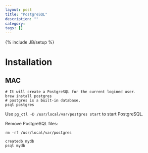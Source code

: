 ```yaml
---
layout: post
title: "PostgreSQL"
description: ""
category:
tags: []
---
```

{% include JB/setup %}

# Installation
## MAC
```
# It will create a PostgreSQL for the current logined user.
brew install postgres
# postgres is a built-in database.
psql postgres
```

Use `pg_ctl -D /usr/local/var/postgres start` to start PostgreSQL.

Remove PostgreSQL files:
```
rm -rf /usr/local/var/postgres
```

```
createdb mydb
psql mydb
```
